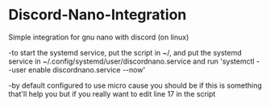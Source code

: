 # Discord-Nano-Integration
Simple integration for gnu nano with discord (on linux)

-to start the systemd service, put the script in ~/, and put the systemd service in ~/.config/systemd/user/discordnano.service and run 'systemctl --user enable discordnano.service --now'

-by default configured to use micro cause you should be if this is something that'll help you but if you really want to edit line 17 in the script

